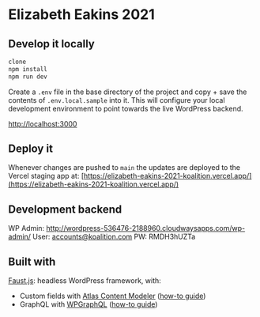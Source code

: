 # Elizabeth Eakins 2021

## Develop it locally

```bash
clone
npm install
npm run dev
```

Create a `.env` file in the base directory of the project and copy + save the contents of `.env.local.sample` into it. This will configure your local development environment to point towards the live WordPress backend.

[http://localhost:3000](http://localhost:3000)

## Deploy it

Whenever changes are pushed to `main` the updates are deployed to the Vercel staging app at: [https://elizabeth-eakins-2021-koalition.vercel.app/](https://elizabeth-eakins-2021-koalition.vercel.app/)

## Development backend

WP Admin: http://wordpress-536476-2188960.cloudwaysapps.com/wp-admin/
User: accounts@koalition.com
PW: RMDH3hUZTa

## Built with

[Faust.js](https://faustjs.org/): headless WordPress framework, with:

- Custom fields with [Atlas Content Modeler](https://developers.wpengine.com/blog/what-is-atlas-content-modeler) ([how-to guide](https://faustjs.org/docs/next/guides/custom-post-types))
- GraphQL with [WPGraphQL](https://github.com/wp-graphql/wp-graphql) ([how-to guide](https://faustjs.org/docs/next/guides/fetching-data#using-the-client-to-make-queries))
